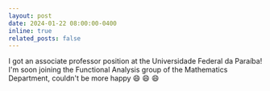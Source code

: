 ```yaml
---
layout: post
date: 2024-01-22 08:00:00-0400
inline: true
related_posts: false
---
```


I got an associate professor position at the Universidade Federal da Paraíba! I'm soon joining the Functional Analysis group of the Mathematics Department, couldn't be more happy :smile: :smile: :smile:

